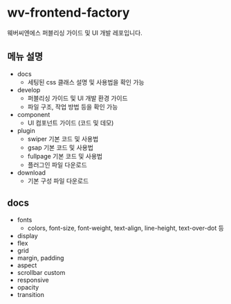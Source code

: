 # wv-frontend-factory
웨버씨엔에스 퍼블리싱 가이드 및 UI 개발 레포입니다.

## 메뉴 설명
- docs
  - 세팅된 css 클래스 설명 및 사용법을 확인 가능
- develop
  - 퍼블리싱 가이드 및 UI 개발 환경 가이드
  - 파일 구조, 작업 방법 등을 확인 가능
- component
  - UI 컴포넌트 가이드 (코드 및 데모)
- plugin
  - swiper 기본 코드 및 사용법
  - gsap 기본 코드 및 사용법
  - fullpage 기본 코드 및 사용법
  - 플러그인 파일 다운로드
- download
  - 기본 구성 파일 다운로드

## docs
- fonts
  - colors, font-size, font-weight, text-align, line-height, text-over-dot 등
- display
- flex
- grid
- margin, padding
- aspect
- scrollbar custom
- responsive
- opacity
- transition
